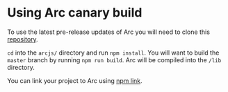 # Using Arc canary build
To use the latest pre-release updates of Arc you will need to clone this [repository](https://github.com/arcjs/arcjs).

`cd` into the `arcjs/` directory and run `npm install`. You will want to build the `master` branch by running `npm run build`. Arc will be compiled into the `/lib` directory.

You can link your project to Arc using [npm link](https://docs.npmjs.com/cli/link).
